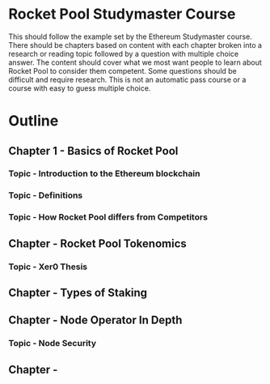 # Rocket Pool Studymaster Course

This should follow the example set by the Ethereum Studymaster course.
There should be chapters based on content with each chapter broken into a research or reading topic followed by a question with multiple choice answer.
The content should cover what we most want people to learn about Rocket Pool to consider them competent. Some questions should be difficult and require research.
This is not an automatic pass course or a course with easy to guess multiple choice.

# Outline

## Chapter 1 - Basics of Rocket Pool

### Topic - Introduction to the Ethereum blockchain
### Topic - Definitions
### Topic - How Rocket Pool differs from Competitors


## Chapter - Rocket Pool Tokenomics
### Topic - Xer0 Thesis

## Chapter - Types of Staking

## Chapter - Node Operator In Depth

### Topic - Node Security

## Chapter - 

